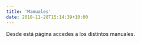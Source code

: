 ```yaml
---
title: 'Manuales'
date: 2018-11-28T15:14:39+10:00
---
```


Desde está página accedes a los distintos manuales.